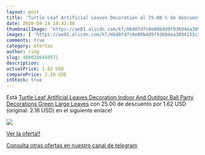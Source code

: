```yaml
---
layout: post
title: 'Turtle Leaf Artificial Leaves Decoration al 25.00 % de descuento'
date: 2020-04-14 18:42:38
thumbnailImage: 'https://ae01.alicdn.com/kf/H6d8fd7c0e00b4d9f93604ea3094153c38/Turtle-Leaf-Artificial-Leaves-Decoration-Indoor-And-Outdoor-Ball-Party-Decorations-Green-Large-Leaves.jpg_350x350._SL200_.jpg'
images: [ 'https://ae01.alicdn.com/kf/H6d8fd7c0e00b4d9f93604ea3094153c38/Turtle-Leaf-Artificial-Leaves-Decoration-Indoor-And-Outdoor-Ball-Party-Decorations-Green-Large-Leaves.jpg_350x350._SL200_.jpg' ]
comments: true
category: ofertas
author: ring
slug: 4000286450571
description:
actualPrice: 1.62 USD
comparePrice: 2.16 USD
inStock: true
---
```


Está [Turtle Leaf Artificial Leaves Decoration Indoor And Outdoor Ball Party Decorations Green Large Leaves](https://www.amazon.com/dp/4000286450571/?tag=redken08-20) con 25.00 de descuento por 1.62 USD (original: 2.16 USD) en el siguiente enlace!

[![](https://ae01.alicdn.com/kf/H6d8fd7c0e00b4d9f93604ea3094153c38/Turtle-Leaf-Artificial-Leaves-Decoration-Indoor-And-Outdoor-Ball-Party-Decorations-Green-Large-Leaves.jpg_350x350._SL200_.jpg)](https://www.amazon.com/dp/4000286450571/?tag=redken08-20)

[Ver la oferta!!](https://www.amazon.com/dp/4000286450571/?tag=redken08-20)

[Consulta otras ofertas en nuestro canal de telegram](https://t.me/s/ofertas25)
